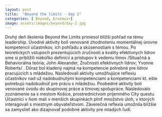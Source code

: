 ```yaml
---
layout: post
title:  "Beyond the limits - day 2"
categories: [ Beyond, Erasmus+]
image: assets/images/beyond/day-2.jpg
---
```


Druhý deň 
školenia Beyond the Limits priniesol bližší pohľad na tému leadership. Úvodné aktivity boli venované zhodnoteniu momentálnej úrovne kompetencií účastníkov, ich pohľadu a skúsenostiam s témou. Po teoretických vstupoch prezentujúcich zručnosti a kvality efektívnych lídrov sme si priblížili niekoľko definícií a prístupov k vedeniu tímov /Situačná a Behaviorálna teória; John Alexander, Zručnosti efektívnych lídrov; Yvonne Roberts/ . Dôraz bol kladený najmä na kompetencie potrebné pre lídrov pracujúcich s mládežou. Nasledovali aktivity umožňujúce reflexiu účastníkov nad už nadobudnutými kompetenciami a kompetenciami kt. ešte potrebujú nadobudnúť pre prácu s mládežou. Poobedné aktivity boli venované úvodu do skupinovej práce a tímovej spolupráce. Nasledovalo zoznámenie sa s mestom Košice, prostredníctvom príjemného City questu. Účastníci v ňom mali v menších skupinkách plniť množstvo úloh, v ktorých interagovali s miestnym obyvateľstvom. Záverečná reflexia umožnila bližšie sa zamyslieť ako dizajnovať podobné aktivity pre mladých ľudí.
